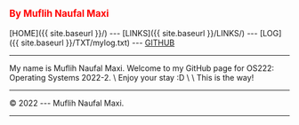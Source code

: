 <span style="color:red; font-weight:bold; font-size:larger;">By Muflih Naufal Maxi</span>
<br><br>
[HOME]({{ site.baseurl }}/) ---
[LINKS]({{ site.baseurl }}/LINKS/) ---
[LOG]({{ site.baseurl }}/TXT/mylog.txt) ---
[GITHUB](https://github.com/gansixeneh/os222)
<br>
<hr>
My name is Muflih Naufal Maxi. Welcome to my GitHub page for OS222: Operating Systems 2022-2. \
Enjoy your stay :D \
\
This is the way!
<br>
<hr>
&copy; 2022 --- Muflih Naufal Maxi.
<hr>
<br>
